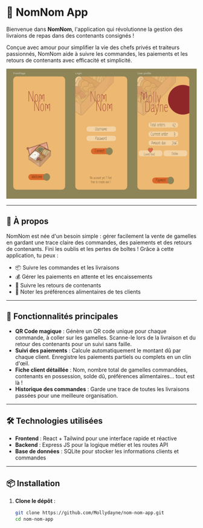 # 🍱 NomNom App

Bienvenue dans **NomNom**, l'application qui révolutionne la gestion des livraions de repas dans des contenants consignés !

Conçue avec amour pour simplifier la vie des chefs privés et traiteurs passionnés, NomNom aide à suivre les commandes, les paiements et les retours de contenants avec efficacité et simplicité.

![Aperçu de l'application NomNom](images/NomNom1.png)


---

## 🚀 À propos

NomNom est née d'un besoin simple : gérer facilement la vente de gamelles en gardant une trace claire des commandes, des paiements et des retours de contenants.
Fini les oublis et les pertes de boîtes ! Grâce à cette application, tu peux :

- 📦 Suivre les commandes et les livraisons
- 💰 Gérer les paiements en attente et les encaissements
- 🔄 Suivre les retours de contenants
- 📝 Noter les préférences alimentaires de tes clients

---

## 🎯 Fonctionnalités principales

- **QR Code magique** : Génère un QR code unique pour chaque commande, à coller sur les gamelles. Scanne-le lors de la livraison et du retour des contenants pour un suivi sans faille.
- **Suivi des paiements** : Calcule automatiquement le montant dû par chaque client. Enregistre les paiements partiels ou complets en un clin d'œil.
- **Fiche client détaillée** : Nom, nombre total de gamelles commandées, contenants en possession, solde dû, préférences alimentaires... tout est là !
- **Historique des commandes** : Garde une trace de toutes les livraisons passées pour une meilleure organisation.

---

## 🛠️ Technologies utilisées

- **Frontend** : React + Tailwind pour une interface rapide et réactive
- **Backend** : Express JS pour la logique métier et les routes API
- **Base de données** : SQLite pour stocker les informations clients et commandes


---

## 📦 Installation

1. **Clone le dépôt** :

   ```bash
   git clone https://github.com/Mollydayne/nom-nom-app.git
   cd nom-nom-app



